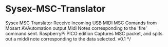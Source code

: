 # Sysex-MSC-Translator
Sysex MSC Translator
Receive Incoming USB MIDI MSC Comands from Mosart AVAutomation
output Midi Notes corresponding to the 'fire' command sent.
RaspberryPi PICO edition
Captures MSC packet, and spits out a middi note corresponding to the data selected.
v0.1
*/
